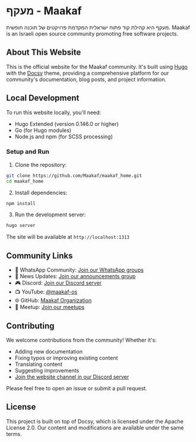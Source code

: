 # מעקף - Maakaf

מעקף היא קהילת קוד פתוח ישראלית המקדמת פרויקטים של תוכנה חופשית.
Maakaf is an Israeli open source community promoting free software projects.

## About This Website

This is the official website for the Maakaf community. It's built using [Hugo](https://gohugo.io/) with the [Docsy](https://www.docsy.dev/) theme, providing a comprehensive platform for our community's documentation, blog posts, and project information.

## Local Development

To run this website locally, you'll need:

- Hugo Extended (version 0.146.0 or higher)
- Go (for Hugo modules)
- Node.js and npm (for SCSS processing)

### Setup and Run

1. Clone the repository:
```bash
git clone https://github.com/Maakaf/maakaf_home.git
cd maakaf_home
```

2. Install dependencies:
```bash
npm install
```

3. Run the development server:
```bash
hugo server
```

The site will be available at `http://localhost:1313`

## Community Links

- 💬 WhatsApp Community: [Join our WhatsApp groups](https://chat.whatsapp.com/LTZKuKyKw7DHppVrDXWv8h)
- 📰 News Updates: [Join our announcements group](https://chat.whatsapp.com/CCFkZwKn3oD8kJoRLms7ts)
- 🎮 Discord: [Join our Discord server](https://discord.com/invite/a2VyCjRk2M)
- 📺 YouTube: [@maakaf-os](https://www.youtube.com/@maakaf-os)
- 🌐 GitHub: [Maakaf Organization](https://github.com/Maakaf/maakaf_home/)
- 🤝 Meetup: [Join our meetups](https://www.meetup.com/maakaf)

## Contributing

We welcome contributions from the community! Whether it's:
- Adding new documentation
- Fixing typos or improving existing content
- Translating content
- Suggesting improvements
- [Join the website channel in our Discord server](https://discord.gg/ctjv8vKZez)

Please feel free to open an issue or submit a pull request.

## License

This project is built on top of Docsy, which is licensed under the Apache License 2.0. Our content and modifications are available under the same terms.
